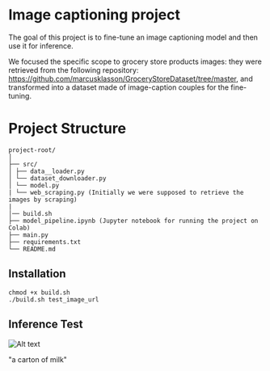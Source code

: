 # Image captioning project
The goal of this project is to fine-tune an image captioning model and then use it for inference. 

We focused the specific scope to grocery store products images: they were retrieved from the following repository: https://github.com/marcusklasson/GroceryStoreDataset/tree/master, and transformed into a dataset made of image-caption couples for the fine-tuning.

# Project Structure
```
project-root/
│
├── src/
│ ├── data__loader.py
│ └── dataset_downloader.py
│ └── model.py
| └── web_scraping.py (Initially we were supposed to retrieve the images by scraping)
|
│── build.sh
├── model_pipeline.ipynb (Jupyter notebook for running the project on Colab)
├── main.py
├── requirements.txt
└── README.md
```
## Installation 
```
chmod +x build.sh 
./build.sh test_image_url
```
## Inference Test
![Alt text](https://imagedelivery.net/olI9wp0b6luWFB9nPfnqjQ/res/abillionveg/image/upload/tdhgiowbjngikopye2j2/1648938250.jpg/w=480)

"a carton of milk" 